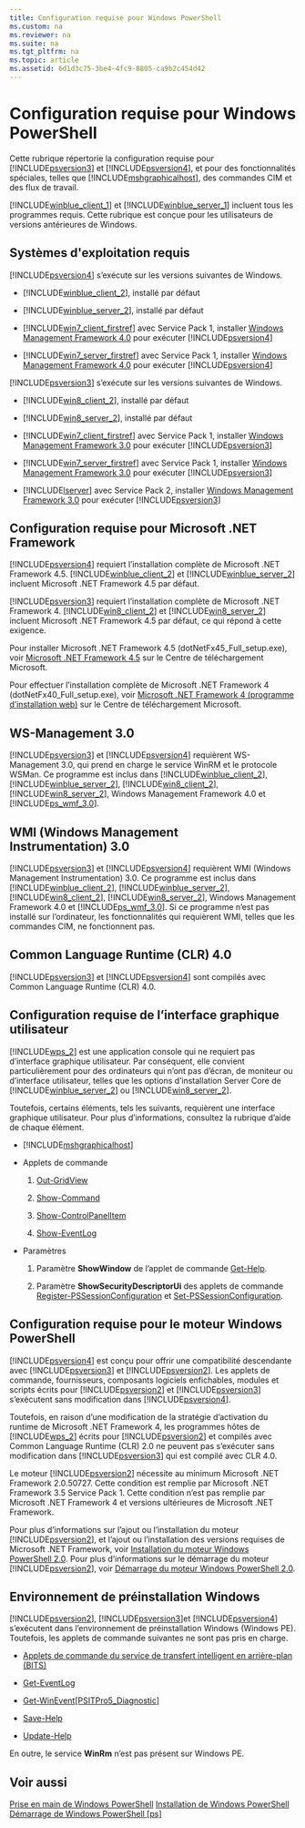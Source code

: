 ```yaml
---
title: Configuration requise pour Windows PowerShell
ms.custom: na
ms.reviewer: na
ms.suite: na
ms.tgt_pltfrm: na
ms.topic: article
ms.assetid: 6d1d3c75-3be4-4fc9-8805-ca9b2c454d42
---
```

# Configuration requise pour Windows PowerShell
Cette rubrique répertorie la configuration requise pour [!INCLUDE[psversion3](../Token/psversion3_md.md)] et [!INCLUDE[psversion4](../Token/psversion4_md.md)], et pour des fonctionnalités spéciales, telles que [!INCLUDE[mshgraphicalhost](../Token/mshgraphicalhost_md.md)], des commandes CIM et des flux de travail.

[!INCLUDE[winblue_client_1](../Token/winblue_client_1_md.md)] et [!INCLUDE[winblue_server_1](../Token/winblue_server_1_md.md)] incluent tous les programmes requis. Cette rubrique est conçue pour les utilisateurs de versions antérieures de Windows.

## Systèmes d'exploitation requis
[!INCLUDE[psversion4](../Token/psversion4_md.md)] s’exécute sur les versions suivantes de Windows.

-   [!INCLUDE[winblue_client_2](../Token/winblue_client_2_md.md)], installé par défaut

-   [!INCLUDE[winblue_server_2](../Token/winblue_server_2_md.md)], installé par défaut

-   [!INCLUDE[win7_client_firstref](../Token/win7_client_firstref_md.md)] avec Service Pack 1, installer [Windows Management Framework 4.0](http://go.microsoft.com/fwlink/?LinkId=293881) pour exécuter [!INCLUDE[psversion4](../Token/psversion4_md.md)]

-   [!INCLUDE[win7_server_firstref](../Token/win7_server_firstref_md.md)] avec Service Pack 1, installer [Windows Management Framework 4.0](http://go.microsoft.com/fwlink/?LinkId=293881) pour exécuter [!INCLUDE[psversion4](../Token/psversion4_md.md)]

[!INCLUDE[psversion3](../Token/psversion3_md.md)] s’exécute sur les versions suivantes de Windows.

-   [!INCLUDE[win8_client_2](../Token/win8_client_2_md.md)], installé par défaut

-   [!INCLUDE[win8_server_2](../Token/win8_server_2_md.md)], installé par défaut

-   [!INCLUDE[win7_client_firstref](../Token/win7_client_firstref_md.md)] avec Service Pack 1, installer [Windows Management Framework 3.0](http://www.microsoft.com/download/details.aspx?id=34595) pour exécuter [!INCLUDE[psversion3](../Token/psversion3_md.md)]

-   [!INCLUDE[win7_server_firstref](../Token/win7_server_firstref_md.md)] avec Service Pack 1, installer [Windows Management Framework 3.0](http://www.microsoft.com/download/details.aspx?id=34595) pour exécuter [!INCLUDE[psversion3](../Token/psversion3_md.md)]

-   [!INCLUDE[lserver](../Token/lserver_md.md)] avec Service Pack 2, installer [Windows Management Framework 3.0](http://www.microsoft.com/download/details.aspx?id=34595) pour exécuter [!INCLUDE[psversion3](../Token/psversion3_md.md)]

## Configuration requise pour Microsoft .NET Framework
[!INCLUDE[psversion4](../Token/psversion4_md.md)] requiert l’installation complète de Microsoft .NET Framework 4.5. [!INCLUDE[winblue_client_2](../Token/winblue_client_2_md.md)] et [!INCLUDE[winblue_server_2](../Token/winblue_server_2_md.md)] incluent Microsoft .NET Framework 4.5 par défaut.

[!INCLUDE[psversion3](../Token/psversion3_md.md)] requiert l’installation complète de Microsoft .NET Framework 4. [!INCLUDE[win8_client_2](../Token/win8_client_2_md.md)] et [!INCLUDE[win8_server_2](../Token/win8_server_2_md.md)] incluent Microsoft .NET Framework 4.5 par défaut, ce qui répond à cette exigence.

Pour installer Microsoft .NET Framework 4.5 (dotNetFx45_Full_setup.exe), voir [Microsoft .NET Framework 4.5](http://go.microsoft.com/fwlink/?LinkID=242919) sur le Centre de téléchargement Microsoft.

Pour effectuer l’installation complète de Microsoft .NET Framework 4 (dotNetFx40_Full_setup.exe), voir [Microsoft .NET Framework 4 (programme d’installation web)](http://go.microsoft.com/fwlink/?LinkID=212931) sur le Centre de téléchargement Microsoft.

## WS-Management 3.0
[!INCLUDE[psversion3](../Token/psversion3_md.md)] et [!INCLUDE[psversion4](../Token/psversion4_md.md)] requièrent WS-Management 3.0, qui prend en charge le service WinRM et le protocole WSMan. Ce programme est inclus dans [!INCLUDE[winblue_client_2](../Token/winblue_client_2_md.md)], [!INCLUDE[winblue_server_2](../Token/winblue_server_2_md.md)], [!INCLUDE[win8_client_2](../Token/win8_client_2_md.md)], [!INCLUDE[win8_server_2](../Token/win8_server_2_md.md)], Windows Management Framework 4.0 et [!INCLUDE[ps_wmf_3.0](../Token/ps_wmf_3.0_md.md)].

## WMI (Windows Management Instrumentation) 3.0
[!INCLUDE[psversion3](../Token/psversion3_md.md)] et [!INCLUDE[psversion4](../Token/psversion4_md.md)] requièrent WMI (Windows Management Instrumentation) 3.0. Ce programme est inclus dans [!INCLUDE[winblue_client_2](../Token/winblue_client_2_md.md)], [!INCLUDE[winblue_server_2](../Token/winblue_server_2_md.md)], [!INCLUDE[win8_client_2](../Token/win8_client_2_md.md)], [!INCLUDE[win8_server_2](../Token/win8_server_2_md.md)], Windows Management Framework 4.0 et [!INCLUDE[ps_wmf_3.0](../Token/ps_wmf_3.0_md.md)]. Si ce programme n’est pas installé sur l’ordinateur, les fonctionnalités qui requièrent WMI, telles que les commandes CIM, ne fonctionnent pas.

## Common Language Runtime (CLR) 4.0
[!INCLUDE[psversion3](../Token/psversion3_md.md)] et [!INCLUDE[psversion4](../Token/psversion4_md.md)] sont compilés avec Common Language Runtime (CLR) 4.0.

## Configuration requise de l’interface graphique utilisateur
[!INCLUDE[wps_2](../Token/wps_2_md.md)] est une application console qui ne requiert pas d’interface graphique utilisateur. Par conséquent, elle convient particulièrement pour des ordinateurs qui n’ont pas d’écran, de moniteur ou d’interface utilisateur, telles que les options d’installation Server Core de [!INCLUDE[winblue_server_2](../Token/winblue_server_2_md.md)] ou [!INCLUDE[win8_server_2](../Token/win8_server_2_md.md)].

Toutefois, certains éléments, tels les suivants, requièrent une interface graphique utilisateur. Pour plus d’informations, consultez la rubrique d’aide de chaque élément.

-   [!INCLUDE[mshgraphicalhost](../Token/mshgraphicalhost_md.md)]

-   Applets de commande

    1.  [Out-GridView](assetId:///70915a86-d753-464e-8349-cba02316154c)

    2.  [Show-Command](assetId:///65bba50b-91a8-49d5-80a2-a30fc684ba41)

    3.  [Show-ControlPanelItem](assetId:///0685d42c-37cc-498f-acf6-0ecfeb0cb162)

    4.  [Show-EventLog](assetId:///a3b0f5ad-0438-42c7-915b-d1b4793a431c)

-   Paramètres

    1.  Paramètre **ShowWindow** de l’applet de commande [Get-Help](assetId:///1f46eeb4-49d7-4bec-bb29-395d9b42f54a).

    2.  Paramètre **ShowSecurityDescriptorUi** des applets de commande [Register-PSSessionConfiguration](assetId:///e9152ae2-bd6d-4056-9bc7-dc1893aa29ea) et [Set-PSSessionConfiguration](assetId:///b21fbad3-1759-4260-b206-dcb8431cd6ea).

## Configuration requise pour le moteur Windows PowerShell
[!INCLUDE[psversion4](../Token/psversion4_md.md)] est conçu pour offrir une compatibilité descendante avec [!INCLUDE[psversion3](../Token/psversion3_md.md)] et [!INCLUDE[psversion2](../Token/psversion2_md.md)]. Les applets de commande, fournisseurs, composants logiciels enfichables, modules et scripts écrits pour [!INCLUDE[psversion2](../Token/psversion2_md.md)] et [!INCLUDE[psversion3](../Token/psversion3_md.md)] s’exécutent sans modification dans [!INCLUDE[psversion4](../Token/psversion4_md.md)].

Toutefois, en raison d’une modification de la stratégie d’activation du runtime de Microsoft .NET Framework 4, les programmes hôtes de [!INCLUDE[wps_2](../Token/wps_2_md.md)] écrits pour [!INCLUDE[psversion2](../Token/psversion2_md.md)] et compilés avec Common Language Runtime (CLR) 2.0 ne peuvent pas s’exécuter sans modification dans [!INCLUDE[psversion3](../Token/psversion3_md.md)] qui est compilé avec CLR 4.0.

Le moteur [!INCLUDE[psversion2](../Token/psversion2_md.md)] nécessite au minimum Microsoft .NET Framework 2.0.50727. Cette condition est remplie par Microsoft .NET Framework 3.5 Service Pack 1. Cette condition n’est pas remplie par Microsoft .NET Framework 4 et versions ultérieures de Microsoft .NET Framework.

Pour plus d’informations sur l’ajout ou l’installation du moteur [!INCLUDE[psversion2](../Token/psversion2_md.md)], et l’ajout ou l’installation des versions requises de Microsoft .NET Framework, voir [Installation du moteur Windows PowerShell 2.0](../Topic/Installing-the-Windows-PowerShell-2.0-Engine.md). Pour plus d’informations sur le démarrage du moteur [!INCLUDE[psversion2](../Token/psversion2_md.md)], voir [Démarrage du moteur Windows PowerShell 2.0](../Topic/Starting-the-Windows-PowerShell-2.0-Engine.md).

## Environnement de préinstallation Windows
[!INCLUDE[psversion2](../Token/psversion2_md.md)], [!INCLUDE[psversion3](../Token/psversion3_md.md)]et [!INCLUDE[psversion4](../Token/psversion4_md.md)] s’exécutent dans l’environnement de préinstallation Windows (Windows PE). Toutefois, les applets de commande suivantes ne sont pas pris en charge.

-   [Applets de commande du service de transfert intelligent en arrière-plan (BITS)](http://go.microsoft.com/fwlink/?LinkId=257514)

-   [Get-EventLog](assetId:///b4985b11-82bf-487d-928d-becd96fc0419)

-   [Get-WinEvent[PSITPro5_Diagnostic]](assetId:///5fe94870-ed6b-4ce2-9500-93846cc65c95)

-   [Save-Help](assetId:///aed94f90-b73f-4e25-a25d-7c18d9f161fa)

-   [Update-Help](assetId:///93e1d870-ace6-432b-8778-8920291d7545)

En outre, le service **WinRm** n’est pas présent sur Windows PE.

## Voir aussi
[Prise en main de Windows PowerShell](../Topic/Getting-Started-with-Windows-PowerShell.md)
[Installation de Windows PowerShell](../Topic/Installing-Windows-PowerShell.md)
[Démarrage de Windows PowerShell [ps]](assetId:///8ec8c2d7-8e7c-4722-a3d2-498fe5739a8e)



<!--HONumber=Apr16_HO1-->


